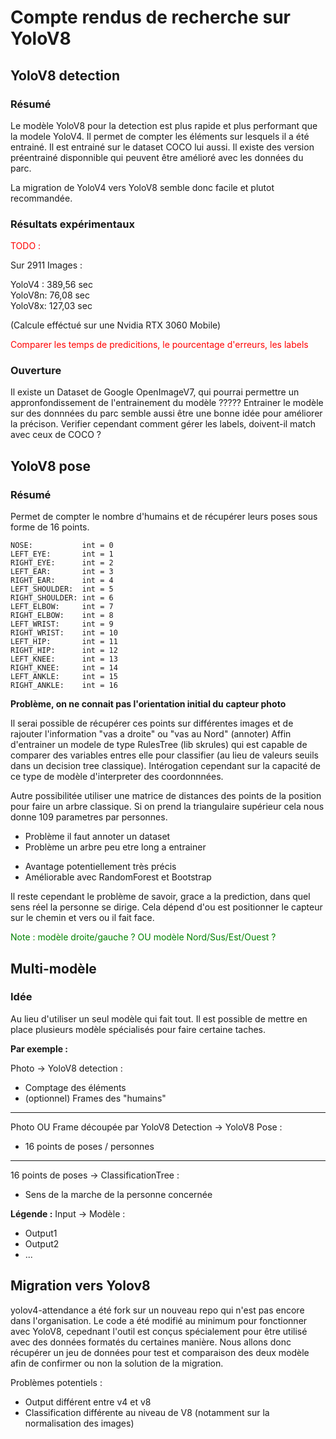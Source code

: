 # Compte rendus de recherche sur YoloV8

## YoloV8 detection

### Résumé

Le modèle YoloV8 pour la detection est plus rapide et plus performant que la modele YoloV4.
Il permet de compter les éléments sur lesquels il a été entrainé.
Il est entrainé sur le dataset COCO lui aussi.
Il existe des version préentrainé disponnible qui peuvent être amélioré avec les données du parc.

La migration de YoloV4 vers YoloV8 semble donc facile et plutot recommandée.

### Résultats expérimentaux

<span style="color:red;">TODO : </span>

Sur 2911 Images :  

YoloV4 : 389,56 sec  
YoloV8n: 76,08 sec  
YoloV8x: 127,03 sec  

(Calcule efféctué sur une Nvidia RTX 3060 Mobile)

<span style="color:red;">Comparer les temps de predicitions, le pourcentage d'erreurs, les labels </span>



### Ouverture

Il existe un Dataset de Google OpenImageV7, qui pourrai permettre un appronfondissement de l'entrainement du modèle ?????
Entrainer le modèle sur des donnnées du parc semble aussi être une bonne idée pour améliorer la précison. Verifier cependant comment gérer les labels, doivent-il match avec ceux de COCO ?

## YoloV8 pose


### Résumé 

Permet de compter le nombre d'humains et de récupérer leurs poses sous forme de 16 points.

    NOSE:           int = 0
    LEFT_EYE:       int = 1
    RIGHT_EYE:      int = 2
    LEFT_EAR:       int = 3
    RIGHT_EAR:      int = 4
    LEFT_SHOULDER:  int = 5
    RIGHT_SHOULDER: int = 6
    LEFT_ELBOW:     int = 7
    RIGHT_ELBOW:    int = 8
    LEFT_WRIST:     int = 9
    RIGHT_WRIST:    int = 10
    LEFT_HIP:       int = 11
    RIGHT_HIP:      int = 12
    LEFT_KNEE:      int = 13
    RIGHT_KNEE:     int = 14
    LEFT_ANKLE:     int = 15
    RIGHT_ANKLE:    int = 16

**Problème, on ne connait pas l'orientation initial du capteur photo**

Il serai possible de récupérer ces points sur différentes images et de rajouter l'information "vas a droite" ou "vas au Nord" (annoter)
Affin d'entrainer un modele de type RulesTree (lib skrules) qui est capable de comparer des variables entres elle pour classifier (au lieu de valeurs seuils dans un decision tree classique). Intérogation cependant sur la capacité de ce type de modèle d'interpreter des coordonnnées.

Autre possibilitée utiliser une matrice de distances des points de la position pour faire un arbre classique. Si on prend la triangulaire supérieur cela nous donne 109 parametres par personnes.

 - Problème il faut annoter un dataset
 - Problème un arbre peu etre long a entrainer

 + Avantage potentiellement très précis
 + Améliorable avec RandomForest et Bootstrap

Il reste cependant le problème de savoir, grace a la prediction, dans quel sens réel la personne se dirige. Cela dépend d'ou est positionner le capteur sur le chemin et vers ou il fait face.

<span style="color:green;"> Note :  modèle droite/gauche ? OU modèle Nord/Sus/Est/Ouest  ? </span>

## Multi-modèle

### Idée

Au lieu d'utiliser un seul modèle qui fait tout.
Il est possible de mettre en place plusieurs modèle spécialisés pour faire certaine taches.

**Par exemple :** 

Photo -> YoloV8 detection :
- Comptage des éléments
- (optionnel) Frames des "humains"

-------------------------------------------

Photo OU Frame découpée par YoloV8 Detection -> YoloV8 Pose :
- 16 points de poses / personnes

-------------------------------------------

16 points de poses -> ClassificationTree :
- Sens de la marche de la personne concernée

**Légende :**
Input -> Modèle :
- Output1 
- Output2
- ...

## Migration vers Yolov8

yolov4-attendance a été fork sur un nouveau repo qui n'est pas encore dans l'organisation.
Le code a été modifié au minimum pour fonctionner avec YoloV8, cepednant l'outil est conçus spécialement pour être utilisé avec des données formatés du certaines manière.
Nous allons donc récupérer un jeu de données pour test et comparaison des deux modèle afin de confirmer ou non la solution de la migration.

Problèmes potentiels : 
+ Output différent entre v4 et v8
+ Classification différente au niveau de V8 (notamment sur la normalisation des images)